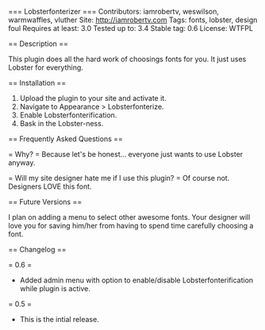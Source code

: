 === Lobsterfonterizer ===
Contributors: iamrobertv, weswilson, warmwaffles, vluther
Site: http://iamrobertv.com
Tags: fonts, lobster, design foul
Requires at least: 3.0
Tested up to: 3.4
Stable tag: 0.6
License: WTFPL

== Description ==

This plugin does all the hard work of choosings fonts for you. It just uses Lobster for everything.

== Installation ==

1. Upload the plugin to your site and activate it.
2. Navigate to Appearance > Lobsterfonterize.
3. Enable Lobsterfonterification.
4. Bask in the Lobster-ness.

== Frequently Asked Questions ==

= Why? =
Because let's be honest... everyone just wants to use Lobster anyway.

= Will my site designer hate me if I use this plugin? =
Of course not. Designers LOVE this font.

== Future Versions ==

I plan on adding a menu to select other awesome fonts. Your designer will love you for saving him/her from having to spend time carefully choosing a font.

== Changelog ==

= 0.6 =
* Added admin menu with option to enable/disable Lobsterfonterification while plugin is active.

= 0.5 =
* This is the intial release.